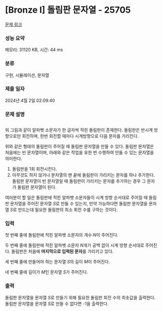 # [Bronze I] 돌림판 문자열 - 25705 

[문제 링크](https://www.acmicpc.net/problem/25705) 

### 성능 요약

메모리: 31120 KB, 시간: 44 ms

### 분류

구현, 시뮬레이션, 문자열

### 제출 일자

2024년 4월 2일 02:09:40

### 문제 설명

<p style="text-align: center; user-select: auto !important;"><img alt="" src="https://upload.acmicpc.net/cb49a1b3-8ff5-4d01-9d76-ec96f6bdc267/-/preview/" style="user-select: auto !important;"></p>

<p style="user-select: auto !important;">위 그림과 같이 알파벳 소문자가 한 글자씩 적힌 돌림판이 존재한다. 돌림판은 반시계 방향으로만 회전하며, 한번 회전할 때마다 시계방향으로 다음 문자를 가리킨다.</p>

<p style="user-select: auto !important;">위와 같은 형태의 돌림판이 주어질 때 돌림판 문자열을 만들 수 있다. 돌림판 문자열은 처음에는 빈 문자열이며, 아래와 같은 작업을 유한 번 수행하여 만들 수 있는 문자열을 의미한다.</p>

<ol style="user-select: auto !important;">
	<li style="user-select: auto !important;">돌림판을 1회 회전시킨다.</li>
	<li style="user-select: auto !important;">아무것도 하지 않거나 문자열의 맨 끝에 돌림판이 가리키는 문자를 하나 추가한다. 돌림판 문자열이 빈 문자열일 때 돌림판이 가리키는 문자를 추가하는 경우 그 문자가 돌림판 문자열이 된다.</li>
</ol>

<p style="user-select: auto !important;">여러분이 할 일은 돌림판에 적힌 알파벳 소문자들이 시계 방향 순서대로 주어질 때 돌림판 문자열을 주어진 문자열 <em style="user-select: auto !important;">S</em>로 만들 수 있는지, 만약 가능하다면 돌림판 문자열을 문자열 <em style="user-select: auto !important;">S</em>로 만드는데 필요한 돌림판의 최소 회전 수를 구하는 것이다.</p>

### 입력 

 <p style="user-select: auto !important;">첫 번째 줄에 돌림판에 적힌 알파벳 소문자의 개수 <em style="user-select: auto !important;">N</em>이 주어진다.</p>

<p style="user-select: auto !important;">두 번째 줄에 돌림판에 적힌 알파벳 소문자 <em style="user-select: auto !important;">N</em>개가 공백 없이 시계 방향 순서대로 주어진다. 돌림판은 처음에 <strong style="user-select: auto !important;">마지막으로 입력된 문자</strong>를 가리키고 있다.</p>

<p style="user-select: auto !important;">세 번째 줄에 만들어야 하는 문자열 <em style="user-select: auto !important;">S</em>의 길이 <em style="user-select: auto !important;">M</em>이 주어진다.</p>

<p style="user-select: auto !important;">네 번째 줄에 길이가 <em style="user-select: auto !important;">M</em>인 문자열 <em style="user-select: auto !important;">S</em>가 주어진다.</p>

### 출력 

 <p style="user-select: auto !important;">돌림판 문자열을 문자열 <em style="user-select: auto !important;">S</em>로 만들기 위해 필요한 돌림판 회전 수의 최솟값을 출력한다. 돌림판 문자열을 문자열 <em style="user-select: auto !important;">S</em>로 만들 수 없다면 -1을 출력한다.</p>

